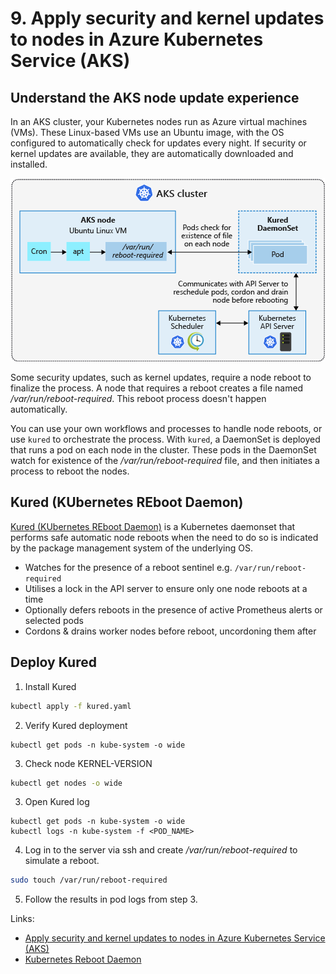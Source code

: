 # 9. Apply security and kernel updates to nodes in Azure Kubernetes Service (AKS)

## Understand the AKS node update experience
In an AKS cluster, your Kubernetes nodes run as Azure virtual machines (VMs). These Linux-based VMs use an Ubuntu image, with the OS configured to automatically check for updates every night. If security or kernel updates are available, they are automatically downloaded and installed.

![](img/node-reboot-process.png)

Some security updates, such as kernel updates, require a node reboot to finalize the process. A node that requires a reboot creates a file named */var/run/reboot-required*. This reboot process doesn't happen automatically.

You can use your own workflows and processes to handle node reboots, or use `kured` to orchestrate the process. With `kured`, a DaemonSet is deployed that runs a pod on each node in the cluster. These pods in the DaemonSet watch for existence of the */var/run/reboot-required* file, and then initiates a process to reboot the nodes.

## Kured (KUbernetes REboot Daemon)
[Kured (KUbernetes REboot Daemon)](https://github.com/weaveworks/kured) is a Kubernetes daemonset that performs safe automatic node reboots when the need to do so is indicated by the package management system of the underlying OS.

* Watches for the presence of a reboot sentinel e.g. `/var/run/reboot-required`
* Utilises a lock in the API server to ensure only one node reboots at a time
* Optionally defers reboots in the presence of active Prometheus alerts or selected pods
* Cordons & drains worker nodes before reboot, uncordoning them after

## Deploy Kured

1. Install Kured

```bash
kubectl apply -f kured.yaml
```

2. Verify Kured deployment

```
kubectl get pods -n kube-system -o wide
```

3. Check node KERNEL-VERSION

```bash
kubectl get nodes -o wide
```

3. Open Kured log

```
kubectl get pods -n kube-system -o wide 
kubectl logs -n kube-system -f <POD_NAME>
```

4. Log in to the server via ssh and create */var/run/reboot-required* to simulate a reboot.

```bash
sudo touch /var/run/reboot-required
```

5. Follow the results in pod logs from step 3.

Links:
- [Apply security and kernel updates to nodes in Azure Kubernetes Service (AKS)](https://docs.microsoft.com/en-us/azure/aks/node-updates-kured)
- [Kubernetes Reboot Daemon](https://github.com/weaveworks/kured)